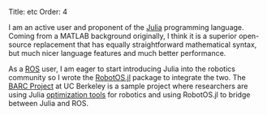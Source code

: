 Title: etc
Order: 4

I am an active user and proponent of the [Julia](http://julialang.org) programming language.
Coming from a MATLAB background originally, I think it is a superior open-source replacement
that has equally straightforward mathematical syntax, but much nicer language features and much
better performance.

As a [ROS](http://wiki.ros.org) user, I am eager to start introducing Julia into the robotics
community so I wrote the [RobotOS.jl](https://github.com/jdlangs/RobotOS.jl) package to
integrate the two. The [BARC Project](http://www.barc-project.com) at UC Berkeley is a sample
project where researchers are using Julia [optimization tools](http://www.juliaopt.org) for
robotics and using RobotOS.jl to bridge between Julia and ROS.

